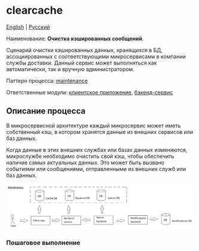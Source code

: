 # clearcache

[English](clearcache.md) | [Русский](clearcache.ru.md)

Наименование: **Очистка кэшированных сообщений**.

Сценарий очистки кэшированных данных, хранящихся в БД, ассоциированных с соответствующими микросервисами в компании службы доставки.
Данный сервис может выполняться как автоматически, так и вручную администратором. 

Паттерн процесса: [maintenance](../../processpatterns/maintenance.ru.md)

Ответственные модули: [клиентское приложение](../../frontend/adminclient.ru.md), [бэкенд-сервис](../../backend/adminbackend.ru.md)

## Описание процесса

В микросервисной архитектуре каждый микросервис может иметь собственный кэш, в котором хранятся данные из внешних сервисов или баз данных.

Когда данные в этих внешних службах или базах данных изменяются, микрослужбе необходимо очистить свой кэш, чтобы обеспечить наличие самых актуальных данных.
Это может быть вызвано событиями или сообщениями, отправленными из внешних служб или баз данных.

![maintenance_overall](../../img/maintenance_overall.png)

### Пошаговое выполнение
